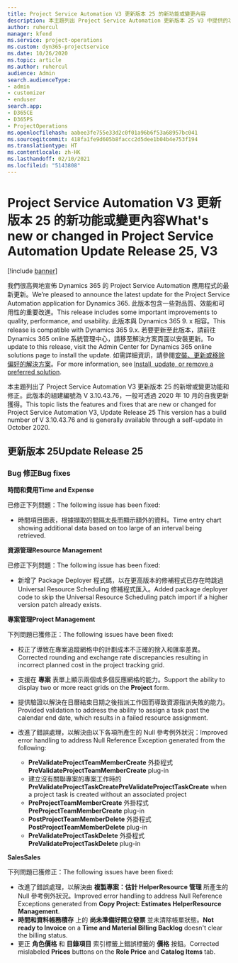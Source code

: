 ```yaml
---
title: Project Service Automation V3 更新版本 25 的新功能或變更內容
description: 本主題列出 Project Service Automation 更新版本 25 V3 中提供的功能和修正。
author: ruhercul
manager: kfend
ms.service: project-operations
ms.custom: dyn365-projectservice
ms.date: 10/26/2020
ms.topic: article
ms.author: ruhercul
audience: Admin
search.audienceType:
- admin
- customizer
- enduser
search.app:
- D365CE
- D365PS
- ProjectOperations
ms.openlocfilehash: aabee3fe755e33d2c0f01a96b6f53a68957bc041
ms.sourcegitcommit: 418fa1fe9d605b8faccc2d5dee1b04b4e753f194
ms.translationtype: HT
ms.contentlocale: zh-HK
ms.lasthandoff: 02/10/2021
ms.locfileid: "5143808"
---
```

# <a name="whats-new-or-changed-in-project-service-automation-update-release-25-v3"></a><span data-ttu-id="524d7-103">Project Service Automation V3 更新版本 25 的新功能或變更內容</span><span class="sxs-lookup"><span data-stu-id="524d7-103">What's new or changed in Project Service Automation Update Release 25, V3</span></span>

[!include [banner](../includes/psa-now-project-operations.md)]

<span data-ttu-id="524d7-104">我們很高興地宣佈 Dynamics 365 的 Project Service Automation 應用程式的最新更新。</span><span class="sxs-lookup"><span data-stu-id="524d7-104">We’re pleased to announce the latest update for the Project Service Automation application for Dynamics 365.</span></span> <span data-ttu-id="524d7-105">此版本包含一些對品質、效能和可用性的重要改進。</span><span class="sxs-lookup"><span data-stu-id="524d7-105">This release includes some important improvements to quality, performance, and usability.</span></span> <span data-ttu-id="524d7-106">此版本與 Dynamics 365 9. x 相容。</span><span class="sxs-lookup"><span data-stu-id="524d7-106">This release is compatible with Dynamics 365 9.x.</span></span> <span data-ttu-id="524d7-107">若要更新至此版本，請前往 Dynamics 365 online 系統管理中心，請移至解決方案頁面以安裝更新。</span><span class="sxs-lookup"><span data-stu-id="524d7-107">To update to this release, visit the Admin Center for Dynamics 365 online solutions page to install the update.</span></span> <span data-ttu-id="524d7-108">如需詳細資訊，請參閱[安裝、更新或移除偏好的解決方案](https://docs.microsoft.com/power-platform/admin/install-remove-preferred-solution)。</span><span class="sxs-lookup"><span data-stu-id="524d7-108">For more information, see [Install, update, or remove a preferred solution](https://docs.microsoft.com/power-platform/admin/install-remove-preferred-solution).</span></span>

<span data-ttu-id="524d7-109">本主題列出了 Project Service Automation V3 更新版本 25 的新增或變更功能和修正。此版本的組建編號為 V 3.10.43.76，一般可透過 2020 年 10 月的自我更新獲得。</span><span class="sxs-lookup"><span data-stu-id="524d7-109">This topic lists the features and fixes that are new or changed for Project Service Automation V3, Update Release 25 This version has a build number of V 3.10.43.76 and is generally available through a self-update in October 2020.</span></span>

## <a name="update-release-25"></a><span data-ttu-id="524d7-110">更新版本 25</span><span class="sxs-lookup"><span data-stu-id="524d7-110">Update Release 25</span></span>

### <a name="bug-fixes"></a><span data-ttu-id="524d7-111">Bug 修正</span><span class="sxs-lookup"><span data-stu-id="524d7-111">Bug fixes</span></span>

<span data-ttu-id="524d7-112">**時間和費用**</span><span class="sxs-lookup"><span data-stu-id="524d7-112">**Time and Expense**</span></span>

<span data-ttu-id="524d7-113">已修正下列問題：</span><span class="sxs-lookup"><span data-stu-id="524d7-113">The following issue has been fixed:</span></span>

- <span data-ttu-id="524d7-114">時間項目圖表，根據擷取的間隔太長而顯示額外的資料。</span><span class="sxs-lookup"><span data-stu-id="524d7-114">Time entry chart showing additional data based on too large of an interval being retrieved.</span></span>

<span data-ttu-id="524d7-115">**資源管理**</span><span class="sxs-lookup"><span data-stu-id="524d7-115">**Resource Management**</span></span>

<span data-ttu-id="524d7-116">已修正下列問題：</span><span class="sxs-lookup"><span data-stu-id="524d7-116">The following issue has been fixed:</span></span>

- <span data-ttu-id="524d7-117">新增了 Package Deployer 程式碼，以在更高版本的修補程式已存在時跳過 Universal Resource Scheduling 修補程式匯入。</span><span class="sxs-lookup"><span data-stu-id="524d7-117">Added package deployer code to skip the Universal Resource Scheduling patch import if a higher version patch already exists.</span></span>

<span data-ttu-id="524d7-118">**專案管理**</span><span class="sxs-lookup"><span data-stu-id="524d7-118">**Project Management**</span></span>

<span data-ttu-id="524d7-119">下列問題已獲修正：</span><span class="sxs-lookup"><span data-stu-id="524d7-119">The following issues have been fixed:</span></span>

- <span data-ttu-id="524d7-120">校正了導致在專案追蹤網格中的計劃成本不正確的捨入和匯率差異。</span><span class="sxs-lookup"><span data-stu-id="524d7-120">Corrected rounding and exchange rate discrepancies resulting in incorrect planned cost in the project tracking grid.</span></span>
- <span data-ttu-id="524d7-121">支援在 **專案** 表單上顯示兩個或多個反應網格的能力。</span><span class="sxs-lookup"><span data-stu-id="524d7-121">Support the ability to display two or more react grids on the **Project** form.</span></span>
- <span data-ttu-id="524d7-122">提供驗證以解決在日曆結束日期之後指派工作因而導致資源指派失敗的能力。</span><span class="sxs-lookup"><span data-stu-id="524d7-122">Provided validation to address the ability to assign a task past the calendar end date, which results in a failed resource assignment.</span></span>
- <span data-ttu-id="524d7-123">改進了錯誤處理，以解決由以下各項所產生的 Null 參考例外狀況：</span><span class="sxs-lookup"><span data-stu-id="524d7-123">Improved error handling to address Null Reference Exception generated from the following:</span></span>

    - <span data-ttu-id="524d7-124">**PreValidateProjectTeamMemberCreate** 外掛程式</span><span class="sxs-lookup"><span data-stu-id="524d7-124">**PreValidateProjectTeamMemberCreate** plug-in</span></span>
    - <span data-ttu-id="524d7-125">建立沒有關聯專案的專案工作時的 **PreValidateProjectTaskCreate**</span><span class="sxs-lookup"><span data-stu-id="524d7-125">**PreValidateProjectTaskCreate** when a project task is created without an associated project</span></span>
    - <span data-ttu-id="524d7-126">**PreProjectTeamMemberCreate** 外掛程式</span><span class="sxs-lookup"><span data-stu-id="524d7-126">**PreProjectTeamMemberCreate** plug-in</span></span>
    - <span data-ttu-id="524d7-127">**PostProjectTeamMemberDelete** 外掛程式</span><span class="sxs-lookup"><span data-stu-id="524d7-127">**PostProjectTeamMemberDelete** plug-in</span></span>
    - <span data-ttu-id="524d7-128">**PreValidateProjectTaskDelete** 外掛程式</span><span class="sxs-lookup"><span data-stu-id="524d7-128">**PreValidateProjectTaskDelete** plug-in</span></span>

<span data-ttu-id="524d7-129">**Sales**</span><span class="sxs-lookup"><span data-stu-id="524d7-129">**Sales**</span></span>

<span data-ttu-id="524d7-130">下列問題已獲修正：</span><span class="sxs-lookup"><span data-stu-id="524d7-130">The following issues have been fixed:</span></span>

- <span data-ttu-id="524d7-131">改進了錯誤處理，以解決由 **複製專案：估計 HelperResource 管理** 所產生的 Null 參考例外狀況。</span><span class="sxs-lookup"><span data-stu-id="524d7-131">Improved error handling to address Null Reference Exceptions generated from **Copy Project: Estimates HelperResource Management**.</span></span>
- <span data-ttu-id="524d7-132">**時間和資料帳務積存** 上的 **尚未準備好開立發票** 並未清除帳單狀態。</span><span class="sxs-lookup"><span data-stu-id="524d7-132">**Not ready to Invoice** on a **Time and Material Billing Backlog** doesn't clear the billing status.</span></span>
- <span data-ttu-id="524d7-133">更正 **角色價格** 和 **目錄項目** 索引標籤上錯誤標籤的 **價格** 按鈕。</span><span class="sxs-lookup"><span data-stu-id="524d7-133">Corrected mislabeled **Prices** buttons on the **Role Price** and **Catalog Items** tab.</span></span>
